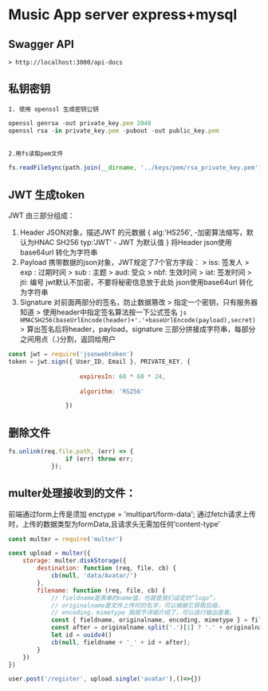 # Music App server express+mysql

## Swagger API 
    > http://localhost:3000/api-docs
## 私钥密钥
    1. 使用 openssl 生成密钥公钥
```js
openssl genrsa -out private_key.pem 2048
openssl rsa -in private_key.pem -pubout -out public_key.pem
 
```
    2.用fs读取pem文件
```js
fs.readFileSync(path.join(__dirname, '../keys/pem/rsa_private_key.pem'));

```
## JWT 生成token 
JWT 由三部分组成：
1. Header
        JSON对象，描述JWT 的元数据
        {
            alg:'HS256', -加密算法缩写，默认为HNAC SH256
            typ:'JWT'    - JWT 为默认值
        }
        将Header json使用base64url 转化为字符串
2. Payload
        携带数据的json对象，JWT规定了7个官方字段：
            > iss: 签发人
            > exp : 过期时间
            > sub : 主题
            > aud: 受众
            > nbf: 生效时间
            > iat: 签发时间
            > jti: 编号
        jwt默认不加密，不要将秘密信息放于此处
        json使用base64url 转化为字符串
3. Signature
        对前面两部分的签名，防止数据篡改
         > 指定一个密钥，只有服务器知道
         > 使用header中指定签名算法按一下公式签名
            ```js
            HMACSH256(baseUrlEncode(header)+'.'+baseUrlEncode(payload),secret)
            ```
         > 算出签名后将header，payload，signature 三部分拼接成字符串，每部分之间用点（.)分割，返回给用户
```js
const jwt = require('jsonwebtoken')
token = jwt.sign({ User_ID, Email }, PRIVATE_KEY, {
                    
                    expiresIn: 60 * 60 * 24,
                    
                    algorithm: 'RS256'

                })
```

## 删除文件
```js
fs.unlink(req.file.path, (err) => {
                if (err) throw err;
            });
```

## multer处理接收到的文件：
前端通过form上传是须加 enctype = 'multipart/form-data';
通过fetch请求上传时，上传的数据类型为formData,且请求头无需加任何‘content-type’
```js
const multer = require('multer')

const upload = multer({
    storage: multer.diskStorage({
        destination: function (req, file, cb) {
            cb(null, 'data/Avatar/')
        },
        filename: function (req, file, cb) {
            // fieldname是表单的name值，也就是我们设定的“logo”，
            // originalname是文件上传时的名字，可以根据它获取后缀，
            // encoding，mimetype 我就不详细介绍了，可以自行输出查看。
            const { fieldname, originalname, encoding, mimetype } = file
            const after = originalname.split('.')[1] ? '.' + originalname.split('.')[1] : '.jpg'
            let id = uuidv4()
            cb(null, fieldname + '_' + id + after);
        }
    })
})

user.post('/register', upload.single('avatar'),()=>{})
```

